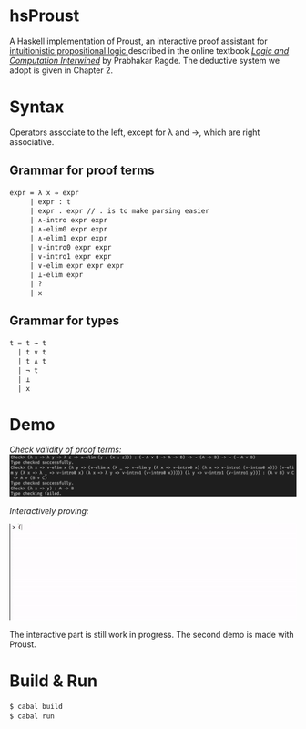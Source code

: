 # hsProust

A Haskell implementation of Proust, an interactive proof assistant for [intuitionistic propositional logic ](https://plato.stanford.edu/entries/logic-intuitionistic/) described in the online textbook 
[*Logic and Computation Interwined*](https://cs.uwaterloo.ca/~plragde/flaneries/LACI/index.html) by Prabhakar Ragde. The deductive system we
adopt is given in Chapter 2.

# Syntax
Operators associate to the left, except for λ and →, which are right associative.
## Grammar for proof terms
```
expr = λ x ⇒ expr
     | expr : t
     | expr . expr // . is to make parsing easier
     | ∧-intro expr expr
     | ∧-elim0 expr expr
     | ∧-elim1 expr expr 
     | ∨-intro0 expr expr
     | ∨-intro1 expr expr
     | ∨-elim expr expr expr 
     | ⊥-elim expr
     | ?
     | x
```

## Grammar for types
```
t = t → t
  | t ∨ t
  | t ∧ t
  | ¬ t
  | ⊥
  | x
 ```

# Demo
*Check validity of proof terms:*
![Type check](demo/demo2.png)

*Interactively proving:*

![prototype](demo/demo1.gif)

The interactive part is still work in progress. The second demo is made with Proust.

# Build & Run
``` bash
$ cabal build
$ cabal run
```
